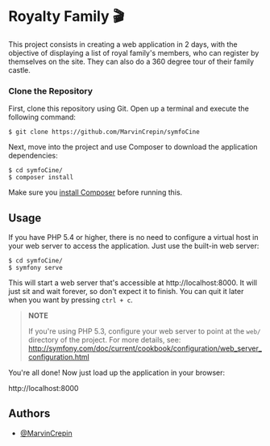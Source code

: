 # Royalty Family 🎬

This project consists in creating a web application in 2 days, with the objective of displaying a list of royal family's members, who can register by themselves on the site.
They can also do a 360 degree tour of their family castle.

###  Clone the Repository

First, clone this repository using Git.
 Open up a terminal and
execute the following command:

```
$ git clone https://github.com/MarvinCrepin/symfoCine
````

Next, move into the project and use Composer to download the application
dependencies:

```
$ cd symfoCine/
$ composer install
```

Make sure you [install Composer](http://getcomposer.org/download/) before
running this.

Usage
-----

If you have PHP 5.4 or higher, there is no need to configure a virtual host
in your web server to access the application. Just use the built-in web server:

```
$ cd symfoCine/
$ symfony serve
```

This will start a web server that's accessible at http://localhost:8000.
It will just sit and wait forever, so don't expect it to finish. You can
quit it later when you want by pressing `ctrl + c`.

> **NOTE**
>
> If you're using PHP 5.3, configure your web server to point at the `web/`
> directory of the project. For more details, see:
> http://symfony.com/doc/current/cookbook/configuration/web_server_configuration.html

You're all done! Now just load up the application in your browser:

http://localhost:8000
## Authors

- [@MarvinCrepin](https://www.github.com/marvincrepin)

  


